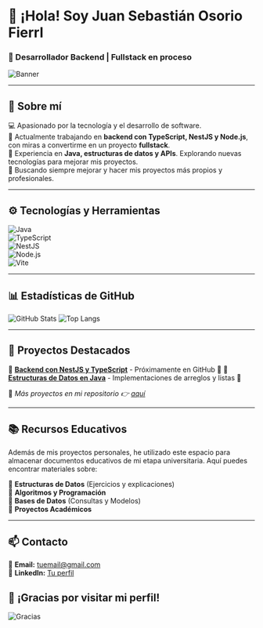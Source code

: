 # 👋 ¡Hola! Soy Juan Sebastián Osorio Fierrl  
### 🚀 Desarrollador Backend | Fullstack en proceso  

![Banner](https://media.giphy.com/media/Q7FX9Ejfra3zIMxh6B/giphy.gif)  

---  

## 🌟 Sobre mí  
💻 Apasionado por la tecnología y el desarrollo de software.  
🔧 Actualmente trabajando en **backend con TypeScript, NestJS y Node.js**, con miras a convertirme en un proyecto **fullstack**.  
📌 Experiencia en **Java, estructuras de datos y APIs**. Explorando nuevas tecnologías para mejorar mis proyectos.  
🚀 Buscando siempre mejorar y hacer mis proyectos más propios y profesionales.  

---  

## ⚙ Tecnologías y Herramientas  

![Java](https://img.shields.io/badge/Java-ED8B00?style=for-the-badge&logo=java&logoColor=white)  
![TypeScript](https://img.shields.io/badge/TypeScript-007ACC?style=for-the-badge&logo=typescript&logoColor=white)  
![NestJS](https://img.shields.io/badge/NestJS-E0234E?style=for-the-badge&logo=nestjs&logoColor=white)  
![Node.js](https://img.shields.io/badge/Node.js-43853D?style=for-the-badge&logo=node.js&logoColor=white)  
![Vite](https://img.shields.io/badge/Vite-646CFF?style=for-the-badge&logo=vite&logoColor=white)  

---  

## 📊 Estadísticas de GitHub  



![GitHub Stats](https://github-readme-stats.vercel.app/api?username=Sebastian11082003&show_icons=true&theme=radical)
![Top Langs](https://github-readme-stats.vercel.app/api/top-langs/?username=Sebastian11082003&layout=compact&theme=radical)

---

## 🚀 Proyectos Destacados
🔹 [**Backend con NestJS y TypeScript**](#) - Próximamente en GitHub 📌
🔹 [**Estructuras de Datos en Java**](#) - Implementaciones de arreglos y listas 📜

📌 *Más proyectos en mi repositorio 👉 [aquí](https://github.com/Sebastian11082003?tab=repositories)*

---

## 📚 Recursos Educativos
Además de mis proyectos personales, he utilizado este espacio para almacenar documentos educativos de mi etapa universitaria. Aquí puedes encontrar materiales sobre:

📌 **Estructuras de Datos** (Ejercicios y explicaciones)  
📌 **Algoritmos y Programación**  
📌 **Bases de Datos** (Consultas y Modelos)  
📌 **Proyectos Académicos**  

---

## 📫 Contacto
📩 **Email:** tuemail@gmail.com  
🔗 **LinkedIn:** [Tu perfil](#)  

## 🎉 ¡Gracias por visitar mi perfil!  
![Gracias](https://media.giphy.com/media/xUPGcEliCc7bETyfO8/giphy.gif)  

